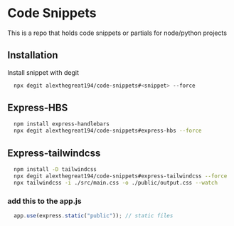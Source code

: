 
# Code Snippets

This is a repo that holds code snippets or partials for node/python projects


## Installation

Install snippet with degit

```bash
  npx degit alexthegreat194/code-snippets#<snippet> --force
```
    
## Express-HBS

```bash
  npm install express-handlebars
  npx degit alexthegreat194/code-snippets#express-hbs --force
```

## Express-tailwindcss

```bash
  npm install -D tailwindcss
  npx degit alexthegreat194/code-snippets#express-tailwindcss --force
  npx tailwindcss -i ./src/main.css -o ./public/output.css --watch
```
### add this to the app.js
```javascript
  app.use(express.static("public")); // static files
```
